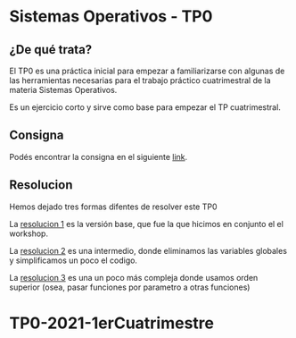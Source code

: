 # Sistemas Operativos - TP0

## ¿De qué trata?

El TP0 es una práctica inicial para empezar a familiarizarse con algunas de las herramientas necesarias para el trabajo práctico cuatrimestral de la materia Sistemas Operativos.

Es un ejercicio corto y sirve como base para empezar el TP cuatrimestral.

## Consigna

Podés encontrar la consigna en el siguiente [link].

[link]: https://faq.utnso.com.ar/tp0-enunciado

## Resolucion

Hemos dejado tres formas difentes de resolver este TP0

La [resolucion 1] es la versión base, que fue la que hicimos en conjunto el el workshop.

La [resolucion 2] es una intermedio, donde eliminamos las variables globales y simplificamos un poco el codigo.

La [resolucion 3] es una un poco más compleja donde usamos orden superior (osea, pasar funciones por parametro a otras funciones)

[resolucion 1]: https://github.com/sisoputnfrba/tp0/tree/resolucion1
[resolucion 2]: https://github.com/sisoputnfrba/tp0/tree/resolucion2
[resolucion 3]: https://github.com/sisoputnfrba/tp0/tree/resolucion3
# TP0-2021-1erCuatrimestre
